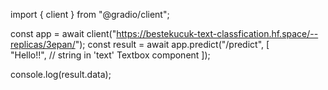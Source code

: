 import { client } from "@gradio/client";

const app = await client("https://bestekucuk-text-classfication.hf.space/--replicas/3epan/");
const result = await app.predict("/predict", [		
				"Hello!!", // string  in 'text' Textbox component
	]);

console.log(result.data);
